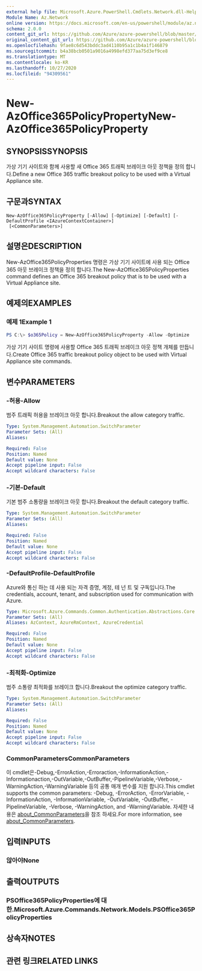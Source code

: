 ```yaml
---
external help file: Microsoft.Azure.PowerShell.Cmdlets.Network.dll-Help.xml
Module Name: Az.Network
online version: https://docs.microsoft.com/en-us/powershell/module/az.network/new-azoffice365policyproperty
schema: 2.0.0
content_git_url: https://github.com/Azure/azure-powershell/blob/master/src/Network/Network/help/New-AzOffice365PolicyProperty.md
original_content_git_url: https://github.com/Azure/azure-powershell/blob/master/src/Network/Network/help/New-AzOffice365PolicyProperty.md
ms.openlocfilehash: 9fae8c6d543bddc3ad4110b95a1c1b4a1f146879
ms.sourcegitcommit: b4a38bcb0501a9016a4998efd377aa75d3ef9ce8
ms.translationtype: MT
ms.contentlocale: ko-KR
ms.lasthandoff: 10/27/2020
ms.locfileid: "94309561"
---
```

# <span data-ttu-id="76b23-101">New-AzOffice365PolicyProperty</span><span class="sxs-lookup"><span data-stu-id="76b23-101">New-AzOffice365PolicyProperty</span></span>

## <span data-ttu-id="76b23-102">SYNOPSIS</span><span class="sxs-lookup"><span data-stu-id="76b23-102">SYNOPSIS</span></span>
<span data-ttu-id="76b23-103">가상 기기 사이트와 함께 사용할 새 Office 365 트래픽 브레이크 아웃 정책을 정의 합니다.</span><span class="sxs-lookup"><span data-stu-id="76b23-103">Define a new Office 365 traffic breakout policy to be used with a Virtual Appliance site.</span></span>

## <span data-ttu-id="76b23-104">구문과</span><span class="sxs-lookup"><span data-stu-id="76b23-104">SYNTAX</span></span>

```
New-AzOffice365PolicyProperty [-Allow] [-Optimize] [-Default] [-DefaultProfile <IAzureContextContainer>]
 [<CommonParameters>]
```

## <span data-ttu-id="76b23-105">설명은</span><span class="sxs-lookup"><span data-stu-id="76b23-105">DESCRIPTION</span></span>
<span data-ttu-id="76b23-106">New-AzOffice365PolicyProperties 명령은 가상 기기 사이트에 사용 되는 Office 365 아웃 브레이크 정책을 정의 합니다.</span><span class="sxs-lookup"><span data-stu-id="76b23-106">The New-AzOffice365PolicyProperties command defines an Office 365 breakout policy that is to be used with a Virtual Appliance site.</span></span> 

## <span data-ttu-id="76b23-107">예제의</span><span class="sxs-lookup"><span data-stu-id="76b23-107">EXAMPLES</span></span>

### <span data-ttu-id="76b23-108">예제 1</span><span class="sxs-lookup"><span data-stu-id="76b23-108">Example 1</span></span>
```powershell
PS C:\> $o365Policy = New-AzOffice365PolicyProperty -Allow -Optimize 
```

<span data-ttu-id="76b23-109">가상 기기 사이트 명령에 사용할 Office 365 트래픽 브레이크 아웃 정책 개체를 만듭니다.</span><span class="sxs-lookup"><span data-stu-id="76b23-109">Create Office 365 traffic breakout policy object to be used with Virtual Appliance site commands.</span></span>

## <span data-ttu-id="76b23-110">변수</span><span class="sxs-lookup"><span data-stu-id="76b23-110">PARAMETERS</span></span>

### <span data-ttu-id="76b23-111">-허용</span><span class="sxs-lookup"><span data-stu-id="76b23-111">-Allow</span></span>
<span data-ttu-id="76b23-112">범주 트래픽 허용을 브레이크 아웃 합니다.</span><span class="sxs-lookup"><span data-stu-id="76b23-112">Breakout the allow category traffic.</span></span>

```yaml
Type: System.Management.Automation.SwitchParameter
Parameter Sets: (All)
Aliases:

Required: False
Position: Named
Default value: None
Accept pipeline input: False
Accept wildcard characters: False
```

### <span data-ttu-id="76b23-113">-기본</span><span class="sxs-lookup"><span data-stu-id="76b23-113">-Default</span></span>
<span data-ttu-id="76b23-114">기본 범주 소통량을 브레이크 아웃 합니다.</span><span class="sxs-lookup"><span data-stu-id="76b23-114">Breakout the default category traffic.</span></span>

```yaml
Type: System.Management.Automation.SwitchParameter
Parameter Sets: (All)
Aliases:

Required: False
Position: Named
Default value: None
Accept pipeline input: False
Accept wildcard characters: False
```

### <span data-ttu-id="76b23-115">-DefaultProfile</span><span class="sxs-lookup"><span data-stu-id="76b23-115">-DefaultProfile</span></span>
<span data-ttu-id="76b23-116">Azure와 통신 하는 데 사용 되는 자격 증명, 계정, 테 넌 트 및 구독입니다.</span><span class="sxs-lookup"><span data-stu-id="76b23-116">The credentials, account, tenant, and subscription used for communication with Azure.</span></span>

```yaml
Type: Microsoft.Azure.Commands.Common.Authentication.Abstractions.Core.IAzureContextContainer
Parameter Sets: (All)
Aliases: AzContext, AzureRmContext, AzureCredential

Required: False
Position: Named
Default value: None
Accept pipeline input: False
Accept wildcard characters: False
```

### <span data-ttu-id="76b23-117">-최적화</span><span class="sxs-lookup"><span data-stu-id="76b23-117">-Optimize</span></span>
<span data-ttu-id="76b23-118">범주 소통량 최적화를 브레이크 합니다.</span><span class="sxs-lookup"><span data-stu-id="76b23-118">Breakout the optimize category traffic.</span></span>

```yaml
Type: System.Management.Automation.SwitchParameter
Parameter Sets: (All)
Aliases:

Required: False
Position: Named
Default value: None
Accept pipeline input: False
Accept wildcard characters: False
```

### <span data-ttu-id="76b23-119">CommonParameters</span><span class="sxs-lookup"><span data-stu-id="76b23-119">CommonParameters</span></span>
<span data-ttu-id="76b23-120">이 cmdlet은-Debug,-ErrorAction,-Erroraction,-InformationAction,-Informationaction,-OutVariable,-OutBuffer,-PipelineVariable,-Verbose,-WarningAction,-WarningVariable 등의 공통 매개 변수를 지원 합니다.</span><span class="sxs-lookup"><span data-stu-id="76b23-120">This cmdlet supports the common parameters: -Debug, -ErrorAction, -ErrorVariable, -InformationAction, -InformationVariable, -OutVariable, -OutBuffer, -PipelineVariable, -Verbose, -WarningAction, and -WarningVariable.</span></span> <span data-ttu-id="76b23-121">자세한 내용은 [about_CommonParameters](http://go.microsoft.com/fwlink/?LinkID=113216)을 참조 하세요.</span><span class="sxs-lookup"><span data-stu-id="76b23-121">For more information, see [about_CommonParameters](http://go.microsoft.com/fwlink/?LinkID=113216).</span></span>

## <span data-ttu-id="76b23-122">입력</span><span class="sxs-lookup"><span data-stu-id="76b23-122">INPUTS</span></span>

### <span data-ttu-id="76b23-123">않아야</span><span class="sxs-lookup"><span data-stu-id="76b23-123">None</span></span>

## <span data-ttu-id="76b23-124">출력</span><span class="sxs-lookup"><span data-stu-id="76b23-124">OUTPUTS</span></span>

### <span data-ttu-id="76b23-125">PSOffice365PolicyProperties에 대 한.</span><span class="sxs-lookup"><span data-stu-id="76b23-125">Microsoft.Azure.Commands.Network.Models.PSOffice365PolicyProperties</span></span>

## <span data-ttu-id="76b23-126">상속자</span><span class="sxs-lookup"><span data-stu-id="76b23-126">NOTES</span></span>

## <span data-ttu-id="76b23-127">관련 링크</span><span class="sxs-lookup"><span data-stu-id="76b23-127">RELATED LINKS</span></span>
